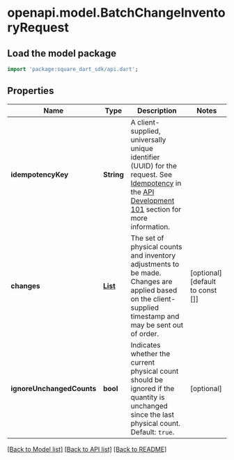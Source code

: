# openapi.model.BatchChangeInventoryRequest

## Load the model package
```dart
import 'package:square_dart_sdk/api.dart';
```

## Properties
Name | Type | Description | Notes
------------ | ------------- | ------------- | -------------
**idempotencyKey** | **String** | A client-supplied, universally unique identifier (UUID) for the request.  See [Idempotency](https://developer.squareup.com/docs/build-basics/common-api-patterns/idempotency) in the [API Development 101](https://developer.squareup.com/docs/buildbasics) section for more information. | 
**changes** | [**List<InventoryChange>**](InventoryChange.md) | The set of physical counts and inventory adjustments to be made. Changes are applied based on the client-supplied timestamp and may be sent out of order. | [optional] [default to const []]
**ignoreUnchangedCounts** | **bool** | Indicates whether the current physical count should be ignored if the quantity is unchanged since the last physical count. Default: `true`. | [optional] 

[[Back to Model list]](../README.md#documentation-for-models) [[Back to API list]](../README.md#documentation-for-api-endpoints) [[Back to README]](../README.md)


